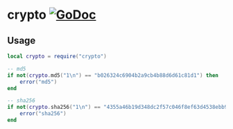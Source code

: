 # crypto [![GoDoc](https://godoc.org/github.com/vadv/gopher-lua-libs/crypto?status.svg)](https://godoc.org/github.com/vadv/gopher-lua-libs/crypto)

## Usage

```lua
local crypto = require("crypto")

-- md5
if not(crypto.md5("1\n") == "b026324c6904b2a9cb4b88d6d61c81d1") then
    error("md5")
end

-- sha256
if not(crypto.sha256("1\n") == "4355a46b19d348dc2f57c046f8ef63d4538ebb936000f3c9ee954a27460dd865") then
    error("sha256")
end
```

